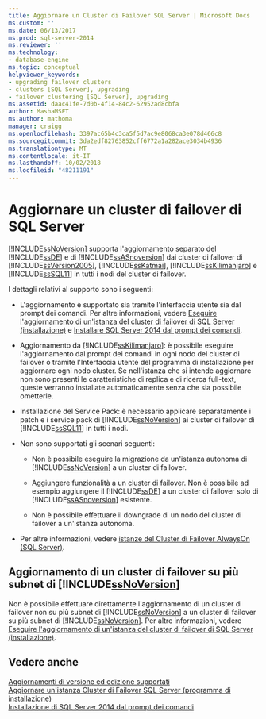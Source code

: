 ```yaml
---
title: Aggiornare un Cluster di Failover SQL Server | Microsoft Docs
ms.custom: ''
ms.date: 06/13/2017
ms.prod: sql-server-2014
ms.reviewer: ''
ms.technology:
- database-engine
ms.topic: conceptual
helpviewer_keywords:
- upgrading failover clusters
- clusters [SQL Server], upgrading
- failover clustering [SQL Server], upgrading
ms.assetid: daac41fe-7d0b-4f14-84c2-62952ad8cbfa
author: MashaMSFT
ms.author: mathoma
manager: craigg
ms.openlocfilehash: 3397ac65b4c3ca5f5d7ac9e8068ca3e078d466c8
ms.sourcegitcommit: 3da2edf82763852cff6772a1a282ace3034b4936
ms.translationtype: MT
ms.contentlocale: it-IT
ms.lasthandoff: 10/02/2018
ms.locfileid: "48211191"
---
```

# <a name="upgrade-a-sql-server-failover-cluster"></a>Aggiornare un cluster di failover di SQL Server
  [!INCLUDE[ssNoVersion](../../../includes/ssnoversion-md.md)] supporta l'aggiornamento separato del [!INCLUDE[ssDE](../../../includes/ssde-md.md)] e di [!INCLUDE[ssASnoversion](../../../includes/ssasnoversion-md.md)] dai cluster di failover di [!INCLUDE[ssVersion2005](../../../includes/ssversion2005-md.md)], [!INCLUDE[ssKatmai](../../../includes/sskatmai-md.md)], [!INCLUDE[ssKilimanjaro](../../../includes/sskilimanjaro-md.md)] e [!INCLUDE[ssSQL11](../../../includes/sssql11-md.md)] in tutti i nodi del cluster di failover.  
  
 I dettagli relativi al supporto sono i seguenti:  
  
-   L'aggiornamento è supportato sia tramite l'interfaccia utente sia dal prompt dei comandi. Per altre informazioni, vedere [Eseguire l'aggiornamento di un'istanza del cluster di failover di SQL Server &#40;installazione&#41;](upgrade-a-sql-server-failover-cluster-instance-setup.md) e [Installare SQL Server 2014 dal prompt dei comandi](../../../database-engine/install-windows/install-sql-server-from-the-command-prompt.md).  
  
-   Aggiornamento da [!INCLUDE[ssKilimanjaro](../../../includes/sskilimanjaro-md.md)]: è possibile eseguire l'aggiornamento dal prompt dei comandi in ogni nodo del cluster di failover o tramite l'Interfaccia utente del programma di installazione per aggiornare ogni nodo cluster. Se nell'istanza che si intende aggiornare non sono presenti le caratteristiche di replica e di ricerca full-text, queste verranno installate automaticamente senza che sia possibile ometterle.  
  
-   Installazione del Service Pack: è necessario applicare separatamente i patch e i service pack di [!INCLUDE[ssNoVersion](../../../includes/ssnoversion-md.md)] ai cluster di failover di [!INCLUDE[ssSQL11](../../../includes/sssql11-md.md)] in tutti i nodi.  
  
-   Non sono supportati gli scenari seguenti:  
  
    -   Non è possibile eseguire la migrazione da un'istanza autonoma di [!INCLUDE[ssNoVersion](../../../includes/ssnoversion-md.md)] a un cluster di failover.  
  
    -   Aggiungere funzionalità a un cluster di failover. Non è possibile ad esempio aggiungere il [!INCLUDE[ssDE](../../../includes/ssde-md.md)] a un cluster di failover solo di [!INCLUDE[ssASnoversion](../../../includes/ssasnoversion-md.md)] esistente.  
  
    -   Non è possibile effettuare il downgrade di un nodo del cluster di failover a un'istanza autonoma.  
  
-   Per altre informazioni, vedere [ istanze del Cluster di Failover AlwaysOn (SQL Server)](always-on-failover-cluster-instances-sql-server.md).  
  
## <a name="upgrading-a-includessnoversionincludesssnoversion-mdmd-multi-subnet-failover-cluster"></a>Aggiornamento di un cluster di failover su più subnet di [!INCLUDE[ssNoVersion](../../../includes/ssnoversion-md.md)]  
 Non è possibile effettuare direttamente l'aggiornamento di un cluster di failover non su più subnet di [!INCLUDE[ssNoVersion](../../../includes/ssnoversion-md.md)] a un cluster di failover su più subnet di [!INCLUDE[ssNoVersion](../../../includes/ssnoversion-md.md)]. Per altre informazioni, vedere [Eseguire l'aggiornamento di un'istanza del cluster di failover di SQL Server &#40;installazione&#41;](upgrade-a-sql-server-failover-cluster-instance-setup.md).  
  
## <a name="see-also"></a>Vedere anche  
 [Aggiornamenti di versione ed edizione supportati](../../../database-engine/install-windows/supported-version-and-edition-upgrades.md)   
 [Aggiornare un'istanza Cluster di Failover SQL Server &#40;programma di installazione&#41;](upgrade-a-sql-server-failover-cluster-instance-setup.md)   
 [Installazione di SQL Server 2014 dal prompt dei comandi](../../../database-engine/install-windows/install-sql-server-from-the-command-prompt.md)  
  
  
